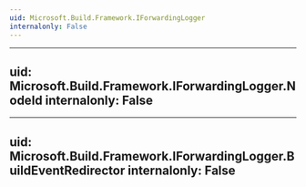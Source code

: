 ```yaml
---
uid: Microsoft.Build.Framework.IForwardingLogger
internalonly: False
---
```


---
uid: Microsoft.Build.Framework.IForwardingLogger.NodeId
internalonly: False
---

---
uid: Microsoft.Build.Framework.IForwardingLogger.BuildEventRedirector
internalonly: False
---

